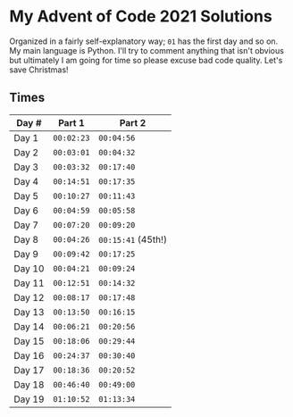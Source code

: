 # My Advent of Code 2021 Solutions

Organized in a fairly self-explanatory way; `01` has the first day and so on. My main language is Python. I'll try to comment anything that isn't obvious but ultimately I am going for time so please excuse bad code quality. Let's save Christmas!

## Times

| Day #  | Part 1     | Part 2             |
| ------ | ---------- | ------------------ |
| Day 1  | `00:02:23` | `00:04:56`         |
| Day 2  | `00:03:01` | `00:04:32`         |
| Day 3  | `00:03:32` | `00:17:40`         |
| Day 4  | `00:14:51` | `00:17:35`         |
| Day 5  | `00:10:27` | `00:11:43`         |
| Day 6  | `00:04:59` | `00:05:58`         |
| Day 7  | `00:07:20` | `00:09:20`         |
| Day 8  | `00:04:26` | `00:15:41` (45th!) |
| Day 9  | `00:09:42` | `00:17:25`         |
| Day 10 | `00:04:21` | `00:09:24`         |
| Day 11 | `00:12:51` | `00:14:32`         |
| Day 12 | `00:08:17` | `00:17:48`         |
| Day 13 | `00:13:50` | `00:16:15`         |
| Day 14 | `00:06:21` | `00:20:56`         |
| Day 15 | `00:18:06` | `00:29:44`         |
| Day 16 | `00:24:37` | `00:30:40`         |
| Day 17 | `00:18:36` | `00:20:52`         |
| Day 18 | `00:46:40` | `00:49:00`         |
| Day 19 | `01:10:52` | `01:13:34`         |

